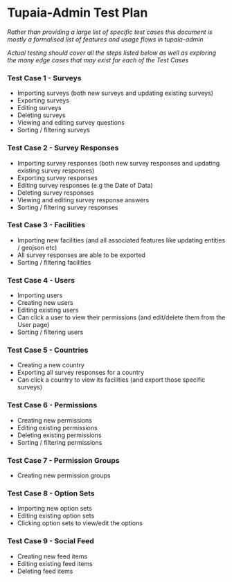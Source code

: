 # Tupaia-Admin Test Plan

*Rather than providing a large list of specific test cases this document is mostly a formalised list of features and usage flows in tupaia-admin*

*Actual testing should cover all the steps listed below as well as exploring the many edge cases that may exist for each of the Test Cases*

### Test Case 1 - Surveys
- Importing surveys (both new surveys and updating existing surveys)
- Exporting surveys
- Editing surveys
- Deleting surveys
- Viewing and editing survey questions
- Sorting / filtering surveys

### Test Case 2 - Survey Responses
- Importing survey responses (both new survey responses and updating existing survey responses)
- Exporting survey responses
- Editing survey responses (e.g the Date of Data)
- Deleting survey responses
- Viewing and editing survey response answers
- Sorting / filtering survey responses

### Test Case 3 - Facilities
- Importing new facilities (and all associated features like updating entities / geojson etc)
- All survey responses are able to be exported
- Sorting / filtering facilities

### Test Case 4 - Users
- Importing users
- Creating new users
- Editing existing users
- Can click a user to view their permissions (and edit/delete them from the User page)
- Sorting / filtering users

### Test Case 5 - Countries
- Creating a new country
- Exporting all survey responses for a country
- Can click a country to view its facilities (and export those specific surveys)

### Test Case 6 - Permissions
- Creating new permissions
- Editing existing permissions
- Deleting existing permissions
- Sorting / filtering permissions

### Test Case 7 - Permission Groups
- Creating new permission groups

### Test Case 8 - Option Sets
- Importing new option sets
- Editing existing option sets
- Clicking option sets to view/edit the options

### Test Case 9 - Social Feed
- Creating new feed items
- Editing existing feed items
- Deleting feed items


